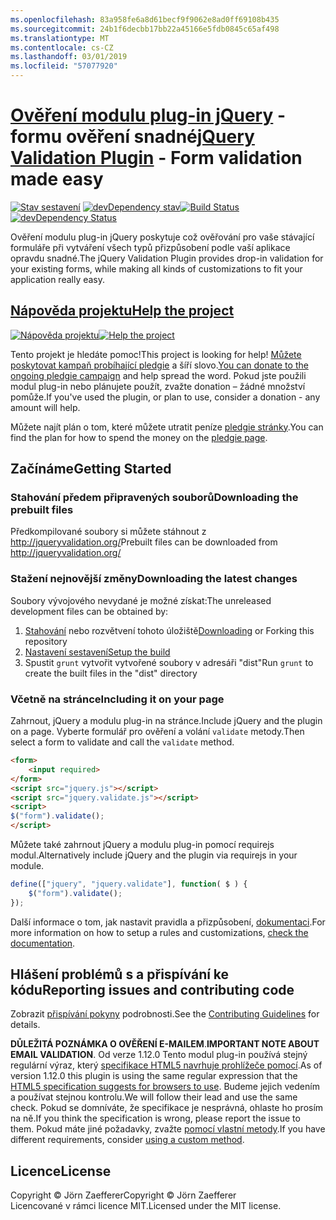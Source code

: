 ```yaml
---
ms.openlocfilehash: 83a958fe6a8d61becf9f9062e8ad0ff69108b435
ms.sourcegitcommit: 24b1f6decbb17bb22a45166e5fdb0845c65af498
ms.translationtype: MT
ms.contentlocale: cs-CZ
ms.lasthandoff: 03/01/2019
ms.locfileid: "57077920"
---
```

<a name="jquery-validation-pluginhttpjqueryvalidationorg---form-validation-made-easy"></a><span data-ttu-id="75ce9-101">[Ověření modulu plug-in jQuery](http://jqueryvalidation.org/) -formu ověření snadné</span><span class="sxs-lookup"><span data-stu-id="75ce9-101">[jQuery Validation Plugin](http://jqueryvalidation.org/) - Form validation made easy</span></span>
================================

<span data-ttu-id="75ce9-102">[![Stav sestavení](https://secure.travis-ci.org/jzaefferer/jquery-validation.png)](http://travis-ci.org/jzaefferer/jquery-validation)
[![devDependency stav](https://david-dm.org/jzaefferer/jquery-validation/dev-status.png?theme=shields.io)](https://david-dm.org/jzaefferer/jquery-validation#info=devDependencies)</span><span class="sxs-lookup"><span data-stu-id="75ce9-102">[![Build Status](https://secure.travis-ci.org/jzaefferer/jquery-validation.png)](http://travis-ci.org/jzaefferer/jquery-validation)
[![devDependency Status](https://david-dm.org/jzaefferer/jquery-validation/dev-status.png?theme=shields.io)](https://david-dm.org/jzaefferer/jquery-validation#info=devDependencies)</span></span>

<span data-ttu-id="75ce9-103">Ověření modulu plug-in jQuery poskytuje což ověřování pro vaše stávající formuláře při vytváření všech typů přizpůsobení podle vaší aplikace opravdu snadné.</span><span class="sxs-lookup"><span data-stu-id="75ce9-103">The jQuery Validation Plugin provides drop-in validation for your existing forms, while making all kinds of customizations to fit your application really easy.</span></span>

## <a name="help-the-projecthttppledgiecomcampaigns18159"></a>[<span data-ttu-id="75ce9-104">Nápověda projektu</span><span class="sxs-lookup"><span data-stu-id="75ce9-104">Help the project</span></span>](http://pledgie.com/campaigns/18159)

<span data-ttu-id="75ce9-105">[![Nápověda projektu](http://www.pledgie.com/campaigns/18159.png?skin_name=chrome)](http://pledgie.com/campaigns/18159)</span><span class="sxs-lookup"><span data-stu-id="75ce9-105">[![Help the project](http://www.pledgie.com/campaigns/18159.png?skin_name=chrome)](http://pledgie.com/campaigns/18159)</span></span>

<span data-ttu-id="75ce9-106">Tento projekt je hledáte pomoc!</span><span class="sxs-lookup"><span data-stu-id="75ce9-106">This project is looking for help!</span></span> <span data-ttu-id="75ce9-107">[Můžete poskytovat kampaň probíhající pledgie](http://pledgie.com/campaigns/18159) a šíří slovo.</span><span class="sxs-lookup"><span data-stu-id="75ce9-107">[You can donate to the ongoing pledgie campaign](http://pledgie.com/campaigns/18159) and help spread the word.</span></span> <span data-ttu-id="75ce9-108">Pokud jste použili modul plug-in nebo plánujete použít, zvažte donation – žádné množství pomůže.</span><span class="sxs-lookup"><span data-stu-id="75ce9-108">If you've used the plugin, or plan to use, consider a donation - any amount will help.</span></span>

<span data-ttu-id="75ce9-109">Můžete najít plán o tom, které můžete utratit peníze [pledgie stránky](http://pledgie.com/campaigns/18159).</span><span class="sxs-lookup"><span data-stu-id="75ce9-109">You can find the plan for how to spend the money on the [pledgie page](http://pledgie.com/campaigns/18159).</span></span>

## <a name="getting-started"></a><span data-ttu-id="75ce9-110">Začínáme</span><span class="sxs-lookup"><span data-stu-id="75ce9-110">Getting Started</span></span>

### <a name="downloading-the-prebuilt-files"></a><span data-ttu-id="75ce9-111">Stahování předem připravených souborů</span><span class="sxs-lookup"><span data-stu-id="75ce9-111">Downloading the prebuilt files</span></span>

<span data-ttu-id="75ce9-112">Předkompilované soubory si můžete stáhnout z http://jqueryvalidation.org/</span><span class="sxs-lookup"><span data-stu-id="75ce9-112">Prebuilt files can be downloaded from http://jqueryvalidation.org/</span></span>

### <a name="downloading-the-latest-changes"></a><span data-ttu-id="75ce9-113">Stažení nejnovější změny</span><span class="sxs-lookup"><span data-stu-id="75ce9-113">Downloading the latest changes</span></span>

<span data-ttu-id="75ce9-114">Soubory vývojového nevydané je možné získat:</span><span class="sxs-lookup"><span data-stu-id="75ce9-114">The unreleased development files can be obtained by:</span></span>

 1. <span data-ttu-id="75ce9-115">[Stahování](https://github.com/jzaefferer/jquery-validation/archive/master.zip) nebo rozvětvení tohoto úložiště</span><span class="sxs-lookup"><span data-stu-id="75ce9-115">[Downloading](https://github.com/jzaefferer/jquery-validation/archive/master.zip) or Forking this repository</span></span>
 2. [<span data-ttu-id="75ce9-116">Nastavení sestavení</span><span class="sxs-lookup"><span data-stu-id="75ce9-116">Setup the build</span></span>](CONTRIBUTING.md#build-setup)
 3. <span data-ttu-id="75ce9-117">Spustit `grunt` vytvořit vytvořené soubory v adresáři "dist"</span><span class="sxs-lookup"><span data-stu-id="75ce9-117">Run `grunt` to create the built files in the "dist" directory</span></span>

### <a name="including-it-on-your-page"></a><span data-ttu-id="75ce9-118">Včetně na stránce</span><span class="sxs-lookup"><span data-stu-id="75ce9-118">Including it on your page</span></span>

<span data-ttu-id="75ce9-119">Zahrnout, jQuery a modulu plug-in na stránce.</span><span class="sxs-lookup"><span data-stu-id="75ce9-119">Include jQuery and the plugin on a page.</span></span> <span data-ttu-id="75ce9-120">Vyberte formulář pro ověření a volání `validate` metody.</span><span class="sxs-lookup"><span data-stu-id="75ce9-120">Then select a form to validate and call the `validate` method.</span></span>

```html
<form>
    <input required>
</form>
<script src="jquery.js"></script>
<script src="jquery.validate.js"></script>
<script>
$("form").validate();
</script>
```

<span data-ttu-id="75ce9-121">Můžete také zahrnout jQuery a modulu plug-in pomocí requirejs modul.</span><span class="sxs-lookup"><span data-stu-id="75ce9-121">Alternatively include jQuery and the plugin via requirejs in your module.</span></span>

```js
define(["jquery", "jquery.validate"], function( $ ) {
    $("form").validate();
});
```

<span data-ttu-id="75ce9-122">Další informace o tom, jak nastavit pravidla a přizpůsobení, [dokumentaci](http://jqueryvalidation.org/documentation/).</span><span class="sxs-lookup"><span data-stu-id="75ce9-122">For more information on how to setup a rules and customizations, [check the documentation](http://jqueryvalidation.org/documentation/).</span></span>

## <a name="reporting-issues-and-contributing-code"></a><span data-ttu-id="75ce9-123">Hlášení problémů s a přispívání ke kódu</span><span class="sxs-lookup"><span data-stu-id="75ce9-123">Reporting issues and contributing code</span></span>

<span data-ttu-id="75ce9-124">Zobrazit [přispívání pokyny](CONTRIBUTING.md) podrobnosti.</span><span class="sxs-lookup"><span data-stu-id="75ce9-124">See the [Contributing Guidelines](CONTRIBUTING.md) for details.</span></span>

<span data-ttu-id="75ce9-125">**DŮLEŽITÁ POZNÁMKA O OVĚŘENÍ E-MAILEM**.</span><span class="sxs-lookup"><span data-stu-id="75ce9-125">**IMPORTANT NOTE ABOUT EMAIL VALIDATION**.</span></span> <span data-ttu-id="75ce9-126">Od verze 1.12.0 Tento modul plug-in používá stejný regulární výraz, který [specifikace HTML5 navrhuje prohlížeče pomocí](https://html.spec.whatwg.org/multipage/forms.html#valid-e-mail-address).</span><span class="sxs-lookup"><span data-stu-id="75ce9-126">As of version 1.12.0 this plugin is using the same regular expression that the [HTML5 specification suggests for browsers to use](https://html.spec.whatwg.org/multipage/forms.html#valid-e-mail-address).</span></span> <span data-ttu-id="75ce9-127">Budeme jejich vedením a používat stejnou kontrolu.</span><span class="sxs-lookup"><span data-stu-id="75ce9-127">We will follow their lead and use the same check.</span></span> <span data-ttu-id="75ce9-128">Pokud se domníváte, že specifikace je nesprávná, ohlaste ho prosím na ně.</span><span class="sxs-lookup"><span data-stu-id="75ce9-128">If you think the specification is wrong, please report the issue to them.</span></span> <span data-ttu-id="75ce9-129">Pokud máte jiné požadavky, zvažte [pomocí vlastní metody](http://jqueryvalidation.org/jQuery.validator.addMethod/).</span><span class="sxs-lookup"><span data-stu-id="75ce9-129">If you have different requirements, consider [using a custom method](http://jqueryvalidation.org/jQuery.validator.addMethod/).</span></span>

## <a name="license"></a><span data-ttu-id="75ce9-130">Licence</span><span class="sxs-lookup"><span data-stu-id="75ce9-130">License</span></span>
<span data-ttu-id="75ce9-131">Copyright &copy; Jörn Zaefferer</span><span class="sxs-lookup"><span data-stu-id="75ce9-131">Copyright &copy; Jörn Zaefferer</span></span><br>
<span data-ttu-id="75ce9-132">Licencované v rámci licence MIT.</span><span class="sxs-lookup"><span data-stu-id="75ce9-132">Licensed under the MIT license.</span></span>
